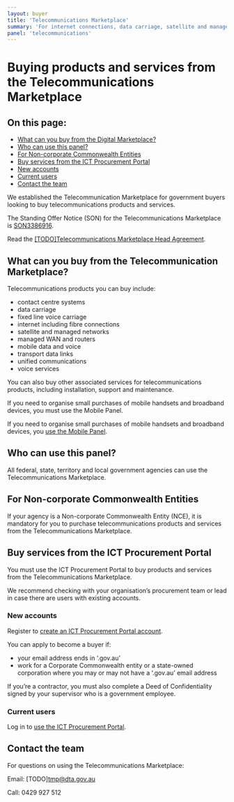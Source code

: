 ```yaml
---
layout: buyer
title: 'Telecommunications Marketplace'
summary: 'For internet connections, data carriage, satellite and managed networks'
panel: 'telecommunications'
---
```


# Buying products and services from the Telecommunications Marketplace

<nav class="au-inpage-nav-links" aria-label="in page navigation">
  <h2 class="au-inpage-nav-links__heading">On this page:</h2>
  <ul class="au-link-list">
    <li><a href="#what-can-you-buy">What can you buy from the Digital Marketplace?</a></li>
    <li><a href="#who-can-use-this-panel">Who can use this panel?</a></li>
    <li><a href="#non-corporate-commonwealth-entities">For Non-corporate Commonwealth Entities</a></li>
    <li><a href="#buy-services-from-the-ict-procurement-portal">Buy services from the ICT Procurement Portal</a></li>
    <li><a href="#new-accounts">New accounts</a></li>
    <li><a href="#current-users">Current users</a></li>
    <li><a href="#contact-the-team">Contact the team</a></li>
  </ul>
</nav>

We established the Telecommunication Marketplace for government buyers looking to buy telecommunications products and services.

The Standing Offer Notice (SON) for the Telecommunications Marketplace is <a href="https://www.tenders.gov.au/Son/Show/fc7270c0-f972-aca0-8f96-b23046b347cf" target="_blank" rel="external noreferrer">SON3386916</a>.

Read the <a href="#" target="_blank" rel="external noreferrer">[TODO]Telecommunications Marketplace Head Agreement</a>.

## <span name="what-can-you-buy">What can you buy from the Telecommunication Marketplace?</span>

Telecommunications products you can buy include:

- contact centre systems
- data carriage
- fixed line voice carriage
- internet including fibre connections
- satellite and managed networks
- managed WAN and routers
- mobile data and voice
- transport data links
- unified communications
- voice services

You can also buy other associated services for telecommunications products, including installation, support and maintenance.

If you need to organise small purchases of mobile handsets and broadband devices, you must use the Mobile Panel.

If you need to organise small purchases of mobile handsets and broadband devices, you [use the Mobile Panel](/buyer/products-and-services/mobile).

## <span name="who-can-use-this-panel">Who can use this panel?</span>

All federal, state, territory and local government agencies can use the Telecommunications Marketplace.

## <span name="non-corporate-commonwealth-entities">For Non-corporate Commonwealth Entities</span>

If your agency is a Non-corporate Commonwealth Entity (NCE), it is mandatory for you to purchase telecommunications products and services from the Telecommunications Marketplace.

## <span name="buy-services-from-the-ict-procurement-portal">Buy services from the ICT Procurement Portal</span>

You must use the ICT Procurement Portal to buy products and services from the Telecommunications Marketplace.

We recommend checking with your organisation’s procurement team or lead in case there are users with existing accounts.

### <span name="new-accounts">New accounts</span>

Register to <a href="https://ictprocurement.service-now.com/register/self_register?type=sp" target="_blank" rel="external noreferrer">create an ICT Procurement Portal account</a>.

You can apply to become a buyer if:

- your email address ends in ‘.gov.au’
- work for a Corporate Commonwealth entity or a state-owned corporation where you may or may not have a ‘.gov.au’ email address

If you’re a contractor, you must also complete a Deed of Confidentiality signed by your supervisor who is a government employee.

### <span name="current-users">Current users</span>

Log in to <a href="https://ictprocurement.service-now.com/sp" target="_blank" rel="external noreferrer">use the ICT Procurement Portal</a>.

## <span name="contact-the-team">Contact the team</span>

For questions on using the Telecommunications Marketplace:

Email: [TODO]tmp@dta.gov.au

Call: 0429 927 512
